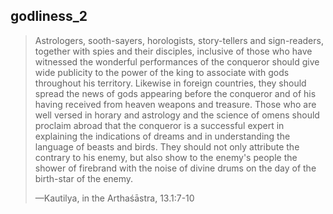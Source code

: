 ## godliness_2
> Astrologers, sooth-sayers, horologists, story-tellers and sign-readers, together with spies and their disciples, inclusive of those who have witnessed the wonderful performances of the conqueror should give wide publicity to the power of the king to associate with gods throughout his territory. Likewise in foreign countries, they should spread the news of gods appearing before the conqueror and of his having received from heaven weapons and treasure. Those who are well versed in horary and astrology and the science of omens should proclaim abroad that the conqueror is a successful expert in explaining the indications of dreams and in understanding the language of beasts and birds. They should not only attribute the contrary to his enemy, but also show to the enemy's people the shower of firebrand with the noise of divine drums on the day of the birth-star of the enemy.
> 
> —Kautilya, in the Arthaśāstra, 13.1:7-10